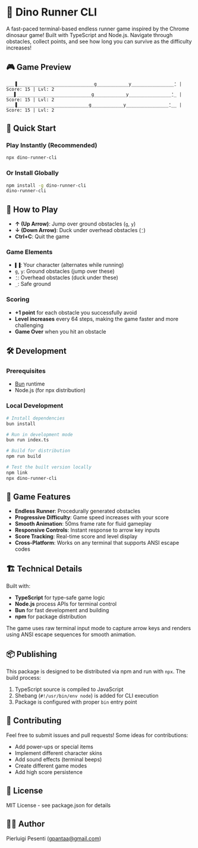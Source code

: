 # 🦕 Dino Runner CLI

A fast-paced terminal-based endless runner game inspired by the Chrome dinosaur game! Built with TypeScript and Node.js.
Navigate through obstacles, collect points, and see how long you can survive as the difficulty increases!

## 🎮 Game Preview

```
___▐_____________________________g____________y________________⍘ | Score: 15 | Lvl: 2
___▌____________________________g____________y________________⍘_ | Score: 15 | Lvl: 2
___▐___________________________g____________y________________⍘__ | Score: 15 | Lvl: 2
```

## 🚀 Quick Start

### Play Instantly (Recommended)

```bash
npx dino-runner-cli
```

### Or Install Globally

```bash
npm install -g dino-runner-cli
dino-runner-cli
```

## 🎯 How to Play

- **↑ (Up Arrow)**: Jump over ground obstacles (`g`, `y`)
- **↓ (Down Arrow)**: Duck under overhead obstacles (`⍘`)
- **Ctrl+C**: Quit the game

### Game Elements

- `▌▐`: Your character (alternates while running)
- `g`, `y`: Ground obstacles (jump over these)
- `⍘`: Overhead obstacles (duck under these)
- `_`: Safe ground

### Scoring

- **+1 point** for each obstacle you successfully avoid
- **Level increases** every 64 steps, making the game faster and more challenging
- **Game Over** when you hit an obstacle

## 🛠️ Development

### Prerequisites

- [Bun](https://bun.sh) runtime
- Node.js (for npx distribution)

### Local Development

```bash
# Install dependencies
bun install

# Run in development mode
bun run index.ts

# Build for distribution
npm run build

# Test the built version locally
npm link
npx dino-runner-cli
```

## 🎨 Game Features

- **Endless Runner**: Procedurally generated obstacles
- **Progressive Difficulty**: Game speed increases with your score
- **Smooth Animation**: 50ms frame rate for fluid gameplay
- **Responsive Controls**: Instant response to arrow key inputs
- **Score Tracking**: Real-time score and level display
- **Cross-Platform**: Works on any terminal that supports ANSI escape codes

## 🏗️ Technical Details

Built with:

- **TypeScript** for type-safe game logic
- **Node.js** process APIs for terminal control
- **Bun** for fast development and building
- **npm** for package distribution

The game uses raw terminal input mode to capture arrow keys and renders using ANSI escape sequences for smooth
animation.

## 📦 Publishing

This package is designed to be distributed via npm and run with `npx`. The build process:

1. TypeScript source is compiled to JavaScript
2. Shebang (`#!/usr/bin/env node`) is added for CLI execution
3. Package is configured with proper `bin` entry point

## 🤝 Contributing

Feel free to submit issues and pull requests! Some ideas for contributions:

- Add power-ups or special items
- Implement different character skins
- Add sound effects (terminal beeps)
- Create different game modes
- Add high score persistence

## 📄 License

MIT License - see package.json for details

## 👨‍💻 Author

Pierluigi Pesenti (gpantaa@gmail.com)
